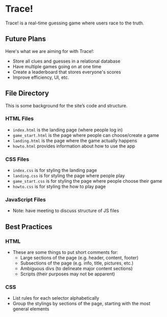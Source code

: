# Trace!
Trace! is a real-time guessing game where users race to the truth.

## Future Plans
Here's what we are aiming for with Trace!:
* Store all clues and guesses in a relational database
* Have multiple games going on at one time
* Create a leaderboard that stores everyone's scores
* Improve efficiency, UI, etc.

## File Directory
This is some background for the site’s code and structure.

### HTML Files
* `index.html` is the landing page (where people log in)
* `game_start.html` is the page where people can choose/create a game
* `landing.html` is the page where the game actually happens
* `howto.html` provides information about how to use the app

### CSS Files
* `index.css` is for styling the landing page
* `landing.css` is for styling the page where people play
* `game_start.css` is for styling the page where people choose their game
* `howto.css` is for styling the how to play page

### JavaScript Files
* Note: have meeting to discuss structure of JS files

## Best Practices
### HTML
* These are some things to put short comments for:
  * Large sections of the page (e.g. header, content, footer)
  * Subsections of the page (e.g. info, title, pictures, etc.)
  * Ambiguous divs (to delineate major content sections)
  * Scripts (their purposes may not be apparent)

### CSS
* List rules for each selector alphabetically
* Group the stylings by sections of the page, starting with the most general elements
